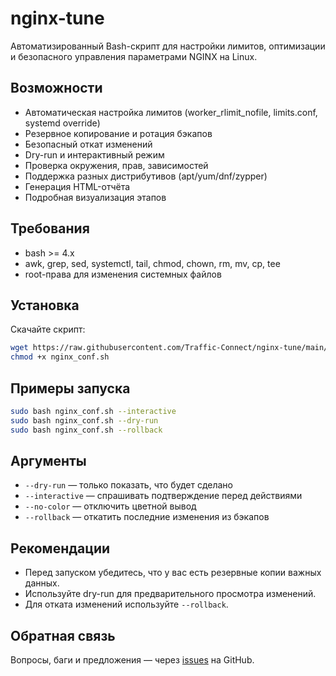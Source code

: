 # nginx-tune

Автоматизированный Bash-скрипт для настройки лимитов, оптимизации и безопасного управления параметрами NGINX на Linux.

## Возможности
- Автоматическая настройка лимитов (worker_rlimit_nofile, limits.conf, systemd override)
- Резервное копирование и ротация бэкапов
- Безопасный откат изменений
- Dry-run и интерактивный режим
- Проверка окружения, прав, зависимостей
- Поддержка разных дистрибутивов (apt/yum/dnf/zypper)
- Генерация HTML-отчёта
- Подробная визуализация этапов

## Требования
- bash >= 4.x
- awk, grep, sed, systemctl, tail, chmod, chown, rm, mv, cp, tee
- root-права для изменения системных файлов

## Установка
Скачайте скрипт:
```bash
wget https://raw.githubusercontent.com/Traffic-Connect/nginx-tune/main/nginx_conf.sh
chmod +x nginx_conf.sh
```

## Примеры запуска
```bash
sudo bash nginx_conf.sh --interactive
sudo bash nginx_conf.sh --dry-run
sudo bash nginx_conf.sh --rollback
```

## Аргументы
- `--dry-run`      — только показать, что будет сделано
- `--interactive`  — спрашивать подтверждение перед действиями
- `--no-color`     — отключить цветной вывод
- `--rollback`     — откатить последние изменения из бэкапов

## Рекомендации
- Перед запуском убедитесь, что у вас есть резервные копии важных данных.
- Используйте dry-run для предварительного просмотра изменений.
- Для отката изменений используйте `--rollback`.

## Обратная связь
Вопросы, баги и предложения — через [issues](https://github.com/Traffic-Connect/nginx-tune/issues) на GitHub. 
